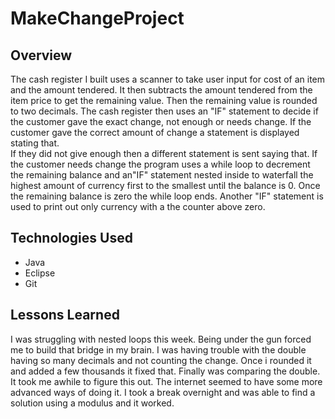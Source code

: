 # MakeChangeProject

## Overview
The cash register I built uses a scanner to take user input for cost of an item and the amount tendered.
It then subtracts the amount tendered from the item price to get the remaining value.
Then the remaining value is rounded to two decimals.
The cash register then uses an "IF" statement to decide if the customer gave the exact change, not enough or
needs change.  If the  customer gave the correct amount of change a statement  is displayed stating that.  
If they did not give enough then a different statement is sent saying that.
If the customer needs change the program uses a while loop to decrement the remaining balance and an"IF"
statement nested inside to waterfall the highest amount of currency first to the smallest until the balance is 0.
Once the remaining balance is zero the while loop ends.
Another "IF" statement is used to print out only currency with a the counter above zero.

## Technologies Used
 - Java
 - Eclipse
 - Git
 
 ## Lessons Learned
 I was struggling with nested loops this week.  Being under the gun forced me to build that bridge in my brain.
 I was having trouble with the double having so many decimals and not counting the change.  Once i rounded it
 and added a few thousands it fixed that.
 Finally was comparing the double.  It took me awhile to figure this out.  The internet seemed to have some more advanced ways of 
 doing it.  I took a break overnight and was able to find a solution using a modulus and it worked.